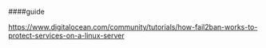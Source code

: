 
####guide

https://www.digitalocean.com/community/tutorials/how-fail2ban-works-to-protect-services-on-a-linux-server